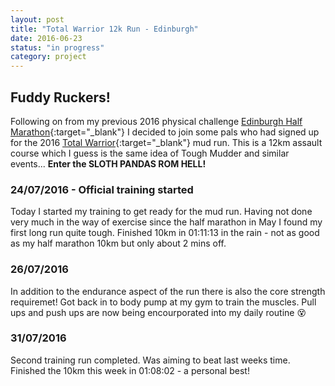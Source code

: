 ```yaml
---
layout: post
title: "Total Warrior 12k Run - Edinburgh"
date: 2016-06-23
status: "in progress"
category: project
---
```


## Fuddy Ruckers!

Following on from my previous 2016 physical challenge [Edinburgh Half Marathon]{:target="_blank"} I decided to join some pals who had signed up for the 2016 [Total Warrior]{:target="_blank"} mud run. This is a 12km assault course which I guess is the same idea of Tough Mudder and similar events... **Enter the SLOTH PANDAS ROM HELL!**


### 24/07/2016 - Official training started
Today I started my training to get ready for the mud run. Having not done very much in the way of exercise since the half marathon in May I found my first long run quite tough. Finished 10km in 01:11:13 in the rain - not as good as my half marathon 10km but only about 2 mins off. 


### 26/07/2016
In addition to the endurance aspect of the run there is also the core strength requiremet! Got back in to body pump at my gym to train the muscles. Pull ups and push ups are now being encourporated into my daily routine :dizzy_face:


### 31/07/2016
Second training run completed. Was aiming to beat last weeks time. Finished the 10km this week in 01:08:02 - a personal best!

[Edinburgh Half Marathon]: http://www.scottaku.com/blog/2016/03/07/emf2016
[Total Warrior]: http://www.totalwarrior.co.uk/
